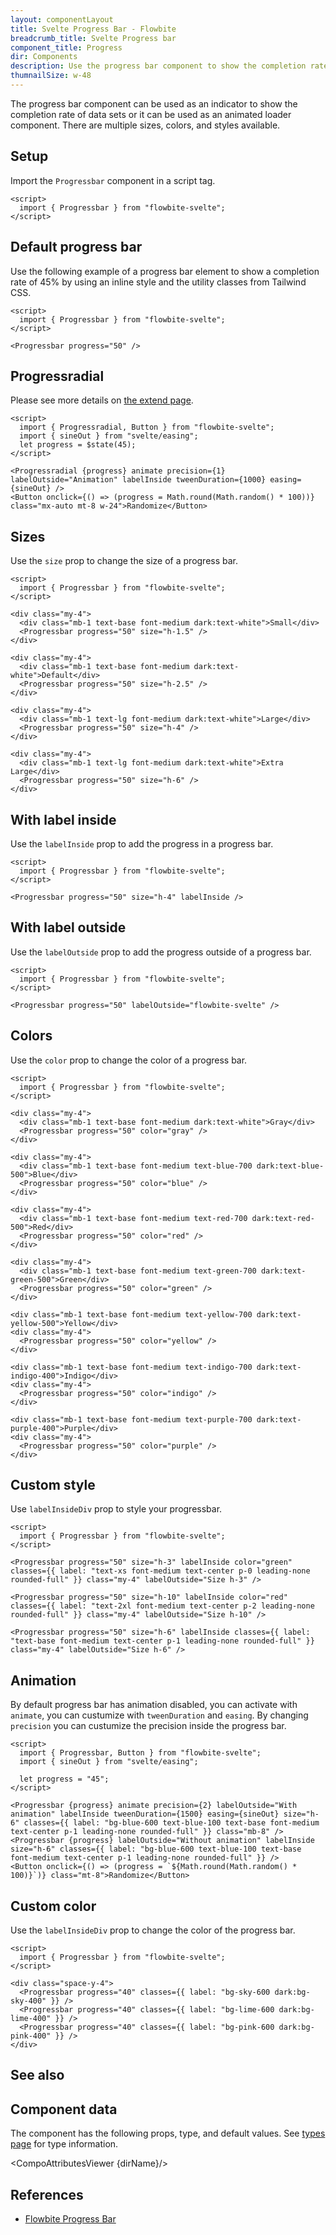 ```yaml
---
layout: componentLayout
title: Svelte Progress Bar - Flowbite
breadcrumb_title: Svelte Progress bar
component_title: Progress
dir: Components
description: Use the progress bar component to show the completion rate of a data indicator or use it as a loader element
thumnailSize: w-48
---
```


<script>
  import { CompoAttributesViewer, GitHubCompoLinks, toKebabCase, Seealso } from '../../utils'
  import { P, A } from '$lib'
  const dirName = toKebabCase(component_title)
  const relatedLinks = ['/docs/components/progress','/docs/extend/progressradial' ]
</script>

The progress bar component can be used as an indicator to show the completion rate of data sets or it can be used as an animated loader component. There are multiple sizes, colors, and styles available.

## Setup

Import the `Progressbar` component in a script tag.

```svelte example hideOutput
<script>
  import { Progressbar } from "flowbite-svelte";
</script>
```

## Default progress bar

Use the following example of a progress bar element to show a completion rate of 45% by using an inline style and the utility classes from Tailwind CSS.

```svelte example hideScript
<script>
  import { Progressbar } from "flowbite-svelte";
</script>

<Progressbar progress="50" />
```

## Progressradial

Please see more details on [the extend page](/extend/progressradial).

```svelte example class="grid grid-cols-1"
<script>
  import { Progressradial, Button } from "flowbite-svelte";
  import { sineOut } from "svelte/easing";
  let progress = $state(45);
</script>

<Progressradial {progress} animate precision={1} labelOutside="Animation" labelInside tweenDuration={1000} easing={sineOut} />
<Button onclick={() => (progress = Math.round(Math.random() * 100))} class="mx-auto mt-8 w-24">Randomize</Button>
```

## Sizes

Use the `size` prop to change the size of a progress bar.

```svelte example hideScript
<script>
  import { Progressbar } from "flowbite-svelte";
</script>

<div class="my-4">
  <div class="mb-1 text-base font-medium dark:text-white">Small</div>
  <Progressbar progress="50" size="h-1.5" />
</div>

<div class="my-4">
  <div class="mb-1 text-base font-medium dark:text-white">Default</div>
  <Progressbar progress="50" size="h-2.5" />
</div>

<div class="my-4">
  <div class="mb-1 text-lg font-medium dark:text-white">Large</div>
  <Progressbar progress="50" size="h-4" />
</div>

<div class="my-4">
  <div class="mb-1 text-lg font-medium dark:text-white">Extra Large</div>
  <Progressbar progress="50" size="h-6" />
</div>
```

## With label inside

Use the `labelInside` prop to add the progress in a progress bar.

```svelte example hideScript
<script>
  import { Progressbar } from "flowbite-svelte";
</script>

<Progressbar progress="50" size="h-4" labelInside />
```

## With label outside

Use the `labelOutside` prop to add the progress outside of a progress bar.

```svelte example hideScript
<script>
  import { Progressbar } from "flowbite-svelte";
</script>

<Progressbar progress="50" labelOutside="flowbite-svelte" />
```

## Colors

Use the `color` prop to change the color of a progress bar.

```svelte example hideScript
<script>
  import { Progressbar } from "flowbite-svelte";
</script>

<div class="my-4">
  <div class="mb-1 text-base font-medium dark:text-white">Gray</div>
  <Progressbar progress="50" color="gray" />
</div>

<div class="my-4">
  <div class="mb-1 text-base font-medium text-blue-700 dark:text-blue-500">Blue</div>
  <Progressbar progress="50" color="blue" />
</div>

<div class="my-4">
  <div class="mb-1 text-base font-medium text-red-700 dark:text-red-500">Red</div>
  <Progressbar progress="50" color="red" />
</div>

<div class="my-4">
  <div class="mb-1 text-base font-medium text-green-700 dark:text-green-500">Green</div>
  <Progressbar progress="50" color="green" />
</div>

<div class="mb-1 text-base font-medium text-yellow-700 dark:text-yellow-500">Yellow</div>
<div class="my-4">
  <Progressbar progress="50" color="yellow" />
</div>

<div class="mb-1 text-base font-medium text-indigo-700 dark:text-indigo-400">Indigo</div>
<div class="my-4">
  <Progressbar progress="50" color="indigo" />
</div>

<div class="mb-1 text-base font-medium text-purple-700 dark:text-purple-400">Purple</div>
<div class="my-4">
  <Progressbar progress="50" color="purple" />
</div>
```

## Custom style

Use `labelInsideDiv` prop to style your progressbar.

```svelte example hideScript
<script>
  import { Progressbar } from "flowbite-svelte";
</script>

<Progressbar progress="50" size="h-3" labelInside color="green" classes={{ label: "text-xs font-medium text-center p-0 leading-none rounded-full" }} class="my-4" labelOutside="Size h-3" />

<Progressbar progress="50" size="h-10" labelInside color="red" classes={{ label: "text-2xl font-medium text-center p-2 leading-none rounded-full" }} class="my-4" labelOutside="Size h-10" />

<Progressbar progress="50" size="h-6" labelInside classes={{ label: "text-base font-medium text-center p-1 leading-none rounded-full" }} class="my-4" labelOutside="Size h-6" />
```

## Animation

By default progress bar has animation disabled, you can activate with `animate`, you can custumize with `tweenDuration` and `easing`. By changing `precision` you can custumize the precision inside the progress bar.

```svelte example
<script>
  import { Progressbar, Button } from "flowbite-svelte";
  import { sineOut } from "svelte/easing";

  let progress = "45";
</script>

<Progressbar {progress} animate precision={2} labelOutside="With animation" labelInside tweenDuration={1500} easing={sineOut} size="h-6" classes={{ label: "bg-blue-600 text-blue-100 text-base font-medium text-center p-1 leading-none rounded-full" }} class="mb-8" />
<Progressbar {progress} labelOutside="Without animation" labelInside size="h-6" classes={{ label: "bg-blue-600 text-blue-100 text-base font-medium text-center p-1 leading-none rounded-full" }} />
<Button onclick={() => (progress = `${Math.round(Math.random() * 100)}`)} class="mt-8">Randomize</Button>
```

## Custom color

Use the `labelInsideDiv` prop to change the color of the progress bar.

```svelte example
<script>
  import { Progressbar } from "flowbite-svelte";
</script>

<div class="space-y-4">
  <Progressbar progress="40" classes={{ label: "bg-sky-600 dark:bg-sky-400" }} />
  <Progressbar progress="40" classes={{ label: "bg-lime-600 dark:bg-lime-400" }} />
  <Progressbar progress="40" classes={{ label: "bg-pink-600 dark:bg-pink-400" }} />
</div>
```

## See also

<Seealso links={relatedLinks} />

## Component data

The component has the following props, type, and default values. See [types page](/docs/pages/typescript) for type information.

<CompoAttributesViewer {dirName}/>

## References

- [Flowbite Progress Bar](https://flowbite.com/docs/components/progress/)

<GitHubCompoLinks />
